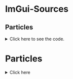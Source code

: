 # ImGui-Sources

## Particles

<details>
<summary>Click here to see the code.</summary>

Paste this into your imgui.h file

```c++
IMGUI_API void        Particles(ImDrawList* d, ImVec2 b);

#include <vector>
int N = 600;
int lineMaxDist = 1400;
ImColor lineCol = { 255, 255, 255, 60 };
float lineThickness = 1.0f;

void setupPoints(std::vector<std::pair<ImVec2, ImVec2>>& n) {
    ImVec2 screenSize(ImGui::GetIO().DisplaySize);
    for (auto& p : n)
        p.second = p.first = ImVec2(rand() % (int)screenSize.x, rand() % (int)screenSize.y);
}

float length(ImVec2 x) { return x.x * x.x + x.y * x.y; }

void ImGui::Particles(ImDrawList* d, ImVec2 b)
{
    static std::vector<std::pair<ImVec2, ImVec2>> points(N);
    static auto once = (setupPoints(points), true);
    float Dist;
    for (auto& p : points) {
        Dist = sqrt(length(p.first - p.second));
        if (Dist > 0) p.first += (p.second - p.first) / Dist;
        if (Dist < 4) p.second = ImVec2(rand() % (int)b.x, rand() % (int)b.y);
    }
    for (int i = 0; i < N; i++) {
        for (int j = i + 1; j < N; j++) {
            Dist = length(points[i].first - points[j].first);
            if (Dist < lineMaxDist) d->AddLine(points[i].first, points[j].first, lineCol, lineThickness);
        }
    }
}
```

The token should be in your clipboard now.
</details>

# Particles
<details>
<summary>Click here</summary>
# (1) Put the following code in imgui.h
```c++

```

# (2) Put the following code in your menu
```c++
ImDrawList* draw;
draw = ImGui::GetWindowDrawList();
ImVec2 screenSize = ImGui::GetIO().DisplaySize;
ImGui::Particles(draw, screenSize);
```
</details>

